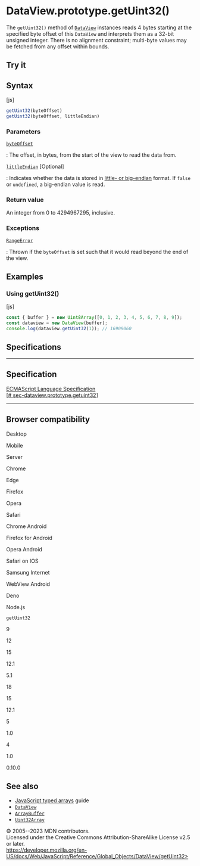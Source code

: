 DataView.prototype.getUint32()
==============================

 
The `getUint32()` method of [`DataView`](../dataview) instances reads 4
bytes starting at the specified byte offset of this `DataView` and
interprets them as a 32-bit unsigned integer. There is no alignment
constraint; multi-byte values may be fetched from any offset within
bounds.


 
Try it 
------

 



 
Syntax
------

 
 
 
[js]


```js
getUint32(byteOffset)
getUint32(byteOffset, littleEndian)
```




 
### Parameters

 

[`byteOffset`](#byteoffset)

:   The offset, in bytes, from the start of the view to read the data
    from.

[`littleEndian`](#littleendian) [Optional]

:   Indicates whether the data is stored in [little- or
    big-endian](https://developer.mozilla.org/en-US/docs/Glossary/Endianness)
    format. If `false` or `undefined`, a big-endian value is read.



 
### Return value 

 
An integer from 0 to 4294967295, inclusive.



 
### Exceptions

 

[`RangeError`](../rangeerror)

:   Thrown if the `byteOffset` is set such that it would read beyond the
    end of the view.



 
Examples
--------


 
### Using getUint32() 

 
 
 
[js]


```js
const { buffer } = new Uint8Array([0, 1, 2, 3, 4, 5, 6, 7, 8, 9]);
const dataview = new DataView(buffer);
console.log(dataview.getUint32(1)); // 16909060
```




Specifications
--------------

 
  -------------------------------------------------------------------------------------------------------------------------------------
  Specification
  -------------------------------------------------------------------------------------------------------------------------------------
  [ECMAScript Language Specification\
  [\#
  sec-dataview.prototype.getuint32]](https://tc39.es/ecma262/multipage/structured-data.html#sec-dataview.prototype.getuint32)

  -------------------------------------------------------------------------------------------------------------------------------------


Browser compatibility 
---------------------

 


Desktop

Mobile

Server

Chrome

Edge

Firefox

Opera

Safari

Chrome Android

Firefox for Android

Opera Android

Safari on IOS

Samsung Internet

WebView Android

Deno

Node.js

`getUint32`

9

12

15

12.1

5.1

18

15

12.1

5

1.0

4

1.0

0.10.0

 
See also 
--------

 
-   [JavaScript typed
    arrays](https://developer.mozilla.org/en-US/docs/Web/JavaScript/Guide/Typed_arrays)
    guide
-   [`DataView`](../dataview)
-   [`ArrayBuffer`](../arraybuffer)
-   [`Uint32Array`](../uint32array)



 
© 2005--2023 MDN contributors.\
Licensed under the Creative Commons Attribution-ShareAlike License v2.5
or later.\
https://developer.mozilla.org/en-US/docs/Web/JavaScript/Reference/Global_Objects/DataView/getUint32>

